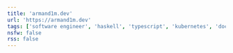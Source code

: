 ```yaml
---
title: 'armand1m.dev'
url: 'https://armand1m.dev'
tags: ['software engineer', 'haskell', 'typescript', 'kubernetes', 'docker', 'graphql']
nsfw: false
rss: false
---
```

